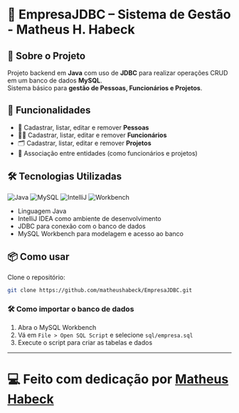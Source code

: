 # 🏢 EmpresaJDBC – Sistema de Gestão - Matheus H. Habeck

## 🧠 Sobre o Projeto

Projeto backend em **Java** com uso de **JDBC** para realizar operações CRUD em um banco de dados **MySQL**.  
Sistema básico para **gestão de Pessoas, Funcionários e Projetos**.

## 🚀 Funcionalidades

- 👤 Cadastrar, listar, editar e remover **Pessoas**
- 🧑‍💼 Cadastrar, listar, editar e remover **Funcionários**
- 🗂️ Cadastrar, listar, editar e remover **Projetos**
- 🔗 Associação entre entidades (como funcionários e projetos)

## 🛠️ Tecnologias Utilizadas

![Java](https://img.shields.io/badge/Java-ED8B00?style=for-the-badge&logo=java&logoColor=white)
![MySQL](https://img.shields.io/badge/MySQL-00758F?style=for-the-badge&logo=mysql&logoColor=white)
![IntelliJ](https://img.shields.io/badge/IntelliJIDEA-000000?style=for-the-badge&logo=intellijidea&logoColor=white)
![Workbench](https://img.shields.io/badge/MySQLWorkbench-00758F?style=for-the-badge&logo=mysql&logoColor=white)

- Linguagem Java  
- IntelliJ IDEA como ambiente de desenvolvimento  
- JDBC para conexão com o banco de dados  
- MySQL Workbench para modelagem e acesso ao banco  

## 📦 Como usar

Clone o repositório:

```bash
git clone https://github.com/matheushabeck/EmpresaJDBC.git
```

### 🛠️ Como importar o banco de dados

1. Abra o MySQL Workbench
2. Vá em `File > Open SQL Script` e selecione `sql/empresa.sql`
3. Execute o script para criar as tabelas e dados

---

# 💻 Feito com dedicação por [Matheus Habeck](https://github.com/matheushabeck) 
